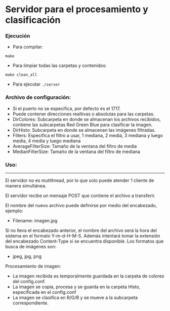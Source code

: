 # Servidor para el procesamiento y clasificación

### Ejecución

* Para compilar:

`
make
`

* Para limpiar todas las carpetas y contenidos:

`
make clean_all
`

* Para ejecutar
`
./server
`

### Archivo de configuración:

* Si el puerto no se especifica, por defecto es el 1717.
* Puede contener direcciones realtivas o absolutas para las carpetas.
* DirColores: Subcarpeta en donde se almacenan los archivos recibidos, contiene las subcarpetas Red Green Blue para clasificar la imagen.
* DirHisto: Subcarpeta en donde se almacenan las imágenes filtradas.
* Filters: Especifica el filtro a usar, 1 mediana, 2 media, 3 mediana y luego media, 4 media y luego mediana
* AverageFilterSize: Tamaño de la ventana del filtro de media
* MedianFilterSize: Tamaño de la ventana del filtro de mediana


### Uso:
---

El servidor no es mutithread, por lo que solo puede atender 1 cliente de manera simultánea.

El servidor recibe un mensaje POST que contiene el archivo a transferir.

El nombre del nuevo archivo puede definirse por medio del encabezado, ejemplo:

* Filename: imagen.jpg


Si no lleva el encabezado anterior, el nombre del archivo será la hora del sistema en el formato Y-m-d-H-M-S.
Además intentará tomar la extensión del encabezado Content-Type si se encuentra disponible. Los formatos que busca de imágenes son:

* jpeg, jpg, png


Procesamiento de imagen:

* La imagen recibida es temporalmente guardada en la carpeta de colores del config.conf. 
* La imagen se copia, procesa y se guarda en la carpeta Histo, especificada en el config.conf
* La imagen se clasifica en R/G/B y se mueve a la subcarpeta correspondiente.